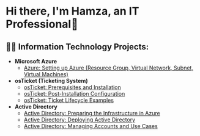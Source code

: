 <h1>Hi there, I'm Hamza, an IT Professional👋</h1> 

<h2>👨‍💻 Information Technology Projects:</h2>

- <b>Microsoft Azure</b>
  - [Azure: Setting up Azure (Resource Group, Virtual Network, Subnet, Virtual Machines)](https://github.com/HHamzaChy06/azure-setup)
- <b>osTicket (Ticketing System)</b>
  - [osTicket: Prerequisites and Installation](https://github.com/HHamzaChy06/osticket-prereqs)
  - [osTicket: Post-Installation Configuration](https://github.com/HHamzaChy06/osticker-postinstall)
  - [osTicket: Ticket Lifecycle Examples](https://github.com/HHamzaChy06/ticket-lifecycle)    
- <b>Active Directory</b>
  - [Active Directory: Preparing the Infrastructure in Azure](https://github.com/HHamzaChy06/preparing-ad-inf-azure)
  - [Active Directory: Deploying Active Directory](https://github.com/HHamzaChy06/deploying-ad)
  - [Active Directory: Managing Accounts and Use Cases](https://github.com/HHamzaChy06/ad-practice)


<!--
**HHamzaChy06/HHamzaChy06** is a ✨ _special_ ✨ repository because its `README.md` (this file) appears on your GitHub profile.

Here are some ideas to get you started:

- 🔭 I’m currently working on ...
- 🌱 I’m currently learning ...
- 👯 I’m looking to collaborate on ...
- 🤔 I’m looking for help with ...
- 💬 Ask me about ...
- 📫 How to reach me: ...
- 😄 Pronouns: ...
- ⚡ Fun fact: ...
-->

